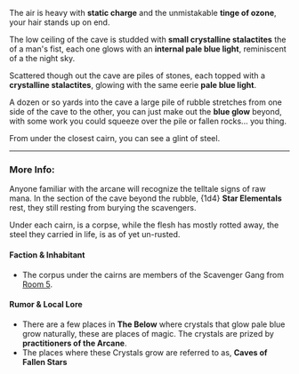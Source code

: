 The air is heavy with **static charge** and the unmistakable **tinge of ozone**, your hair stands up on end.

The low ceiling of the cave is studded with **small crystalline stalactites** the of a man's fist, each one glows with an **internal pale blue light**, reminiscent of a the night sky.  

Scattered though out the cave are piles of stones, each topped with a **crystalline stalactites**, glowing with the same eerie **pale blue light**.

A dozen or so yards into the cave a large pile of rubble stretches from one side of the cave to the other, you can just make out the **blue glow** beyond, with some work you could squeeze over the pile or fallen rocks... you thing.  

From under the closest cairn, you can see a glint of steel.

---

### More Info:

Anyone familiar with the arcane will recognize the telltale signs of raw mana. In the section of the cave beyond the rubble, {1d4} **Star Elementals** rest, they still resting from burying the scavengers.

Under each cairn, is a corpse, while the flesh has mostly rotted away, the steel they carried in life, is as of yet un-rusted.

#### Faction & Inhabitant

* The corpus under the cairns are members of the Scavenger Gang from [Room 5](Room_5.md).

#### Rumor & Local Lore

* There are a few places in **The Below** where crystals that glow pale blue grow naturally, these are places of magic. The crystals are prized by **practitioners of the Arcane**.
* The places where these Crystals grow are referred to as, **Caves of Fallen Stars** 

